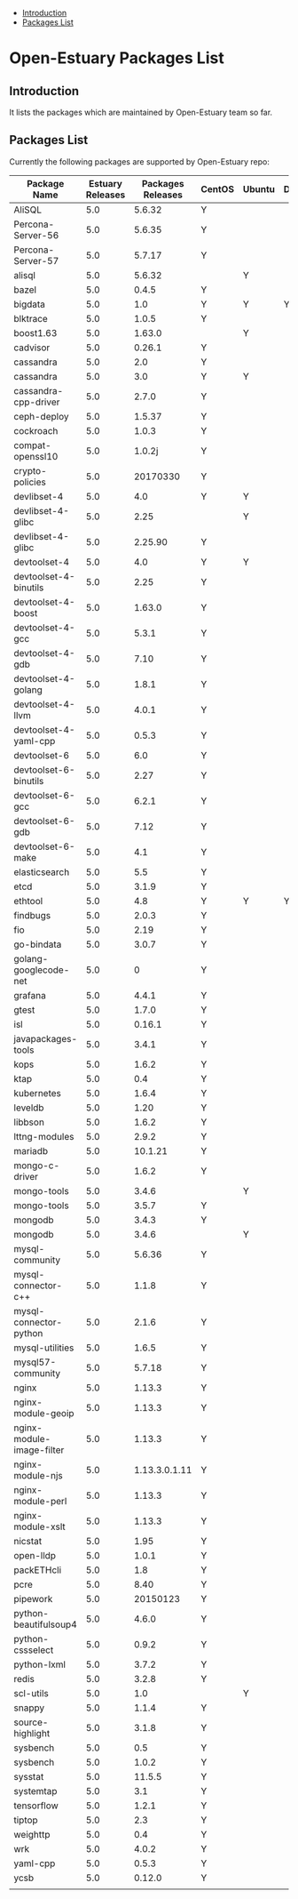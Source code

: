 
* [Introduction](#1)
* [Packages List](#2)


# Open-Estuary Packages List
## <a name="1">Introduction</a>  
It lists the packages which are maintained by Open-Estuary team so far.

## <a name="2">Packages List</a> 
Currently the following packages are supported by Open-Estuary repo:

|Package Name|Estuary Releases|Packages Releases|CentOS|Ubuntu|Debian|Notes|
|--|--|--|--|--|--|--|
|AliSQL|5.0|5.6.32|Y||||
|Percona-Server-56|5.0|5.6.35|Y||||
|Percona-Server-57|5.0|5.7.17|Y||||
|alisql|5.0|5.6.32||Y|||
|bazel|5.0|0.4.5|Y||||
|bigdata|5.0|1.0|Y|Y|Y||
|blktrace|5.0|1.0.5|Y||||
|boost1.63|5.0|1.63.0||Y|||
|cadvisor|5.0|0.26.1|Y||||
|cassandra|5.0|2.0|Y||||
|cassandra|5.0|3.0|Y|Y|||
|cassandra-cpp-driver|5.0|2.7.0|Y||||
|ceph-deploy|5.0|1.5.37|Y||||
|cockroach|5.0|1.0.3|Y||||
|compat-openssl10|5.0|1.0.2j|Y||||
|crypto-policies|5.0|20170330|Y||||
|devlibset-4|5.0|4.0|Y|Y|||
|devlibset-4-glibc|5.0|2.25||Y|||
|devlibset-4-glibc|5.0|2.25.90|Y||||
|devtoolset-4|5.0|4.0|Y|Y|||
|devtoolset-4-binutils|5.0|2.25|Y||||
|devtoolset-4-boost|5.0|1.63.0|Y||||
|devtoolset-4-gcc|5.0|5.3.1|Y||||
|devtoolset-4-gdb|5.0|7.10|Y||||
|devtoolset-4-golang|5.0|1.8.1|Y||||
|devtoolset-4-llvm|5.0|4.0.1|Y||||
|devtoolset-4-yaml-cpp|5.0|0.5.3|Y||||
|devtoolset-6|5.0|6.0|Y||||
|devtoolset-6-binutils|5.0|2.27|Y||||
|devtoolset-6-gcc|5.0|6.2.1|Y||||
|devtoolset-6-gdb|5.0|7.12|Y||||
|devtoolset-6-make|5.0|4.1|Y||||
|elasticsearch|5.0|5.5|Y||||
|etcd|5.0|3.1.9|Y||||
|ethtool|5.0|4.8|Y|Y|Y||
|findbugs|5.0|2.0.3|Y||||
|fio|5.0|2.19|Y||||
|go-bindata|5.0|3.0.7|Y||||
|golang-googlecode-net|5.0|0|Y||||
|grafana|5.0|4.4.1|Y||||
|gtest|5.0|1.7.0|Y||||
|isl|5.0|0.16.1|Y||||
|javapackages-tools|5.0|3.4.1|Y||||
|kops|5.0|1.6.2|Y||||
|ktap|5.0|0.4|Y||||
|kubernetes|5.0|1.6.4|Y||||
|leveldb|5.0|1.20|Y||||
|libbson|5.0|1.6.2|Y||||
|lttng-modules|5.0|2.9.2|Y||||
|mariadb|5.0|10.1.21|Y||||
|mongo-c-driver|5.0|1.6.2|Y||||
|mongo-tools|5.0|3.4.6||Y|||
|mongo-tools|5.0|3.5.7|Y||||
|mongodb|5.0|3.4.3|Y||||
|mongodb|5.0|3.4.6||Y|||
|mysql-community|5.0|5.6.36|Y||||
|mysql-connector-c++|5.0|1.1.8|Y||||
|mysql-connector-python|5.0|2.1.6|Y||||
|mysql-utilities|5.0|1.6.5|Y||||
|mysql57-community|5.0|5.7.18|Y||||
|nginx|5.0|1.13.3|Y||||
|nginx-module-geoip|5.0|1.13.3|Y||||
|nginx-module-image-filter|5.0|1.13.3|Y||||
|nginx-module-njs|5.0|1.13.3.0.1.11|Y||||
|nginx-module-perl|5.0|1.13.3|Y||||
|nginx-module-xslt|5.0|1.13.3|Y||||
|nicstat|5.0|1.95|Y||||
|open-lldp|5.0|1.0.1|Y||||
|packETHcli|5.0|1.8|Y||||
|pcre|5.0|8.40|Y||||
|pipework|5.0|20150123|Y||||
|python-beautifulsoup4|5.0|4.6.0|Y||||
|python-cssselect|5.0|0.9.2|Y||||
|python-lxml|5.0|3.7.2|Y||||
|redis|5.0|3.2.8|Y||||
|scl-utils|5.0|1.0||Y|||
|snappy|5.0|1.1.4|Y||||
|source-highlight|5.0|3.1.8|Y||||
|sysbench|5.0|0.5|Y||||
|sysbench|5.0|1.0.2|Y||||
|sysstat|5.0|11.5.5|Y||||
|systemtap|5.0|3.1|Y||||
|tensorflow|5.0|1.2.1|Y||||
|tiptop|5.0|2.3|Y||||
|weighttp|5.0|0.4|Y||||
|wrk|5.0|4.0.2|Y||||
|yaml-cpp|5.0|0.5.3|Y||||
|ycsb|5.0|0.12.0|Y||||
||||||||

